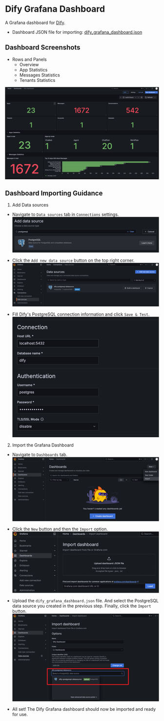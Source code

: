 # Dify Grafana Dashboard

A Grafana dashboard for [Dify](https://github.com/langgenius/dify).

- Dashboard JSON file for importing: [dify_grafana_dashboard.json](./dify_grafana_dashboard.json)

## Dashboard Screenshots

- Rows and Panels
    - Overview
    - App Statistics
    - Messages Statistics
    - Tenants Statistics

![](doc/assets/img.png)

## Dashboard Importing Guidance

1. Add Data sources

- Navigate to `Data sources` tab in `Connections` settings.
  ![](doc/assets/ds_1.png)

- Click the `Add new data source` button on the top right corner.
  ![](doc/assets/ds_2.png)

- Fill Dify's PostgreSQL connection information and click `Save & Test`.
  ![](doc/assets/ds_3.png)

2. Import the Grafana Dashboard

- Navigate to `Dashboards` tab.
  ![](doc/assets/board_1.png)

- Click the `New` button and then the `Import` option.
  ![](doc/assets/board_2.png)

- Upload the `dify_grafana_dashboard.json` file. And select the PostgreSQL data source you created in the previous step.
  Finally, click the `Import` button.
  ![](doc/assets/board_3.png)

- All set! The Dify Grafana dashboard should now be imported and ready for use.

  
